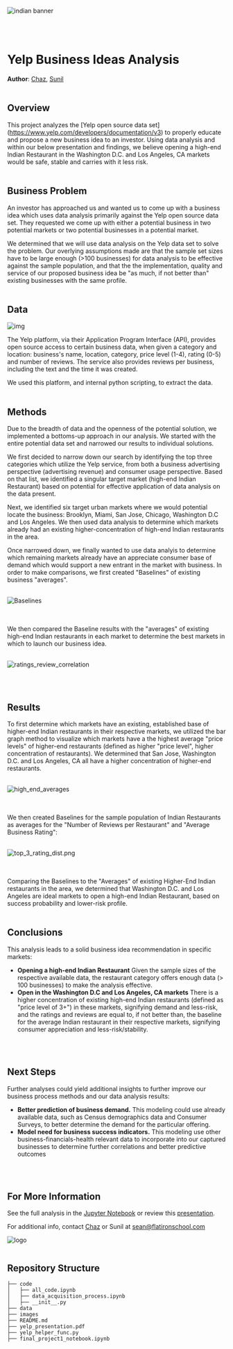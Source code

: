 ![indian banner](./images/indian_banner.jpg)

<br>
<br>

# Yelp Business Ideas Analysis

   **Author**: [Chaz](https://github.com/Mynusjanai), [Sunil](mailto:sean@flatironschool.com)
<br>
<br>
## Overview

This project analyzes the [Yelp open source data set] (https://www.yelp.com/developers/documentation/v3) to properly educate and propose a new business idea to an investor. Using data analysis and within our below presentation and findings, we believe opening a high-end Indian Restaurant in the Washington D.C. and Los Angeles, CA markets would be safe, stable and carries with it less risk. 
<br>
<br>

## Business Problem

An investor has approached us and wanted us to come up with a business idea which uses data analysis primarily against the Yelp open source data set. They requested we come up with either a potential business in two potential markets or two potential businesses in a potential market. 

We determined that we will use data analysis on the Yelp data set to solve the problem. Our overlying assumptions made are that the sample set sizes have to be large enough (>100 businesses) for data analysis to be effective against the sample population, and that the the implementation, quality and service of our proposed business idea be "as much, if not better than" existing businesses with the same profile. 
<br>
<br>

## Data

![img](./images/yelp_data.png)

The Yelp platform, via their Application Program Interface (API), provides open source access to certain business data, when given a category and location: business's name, location, category, price level (1-4), rating (0-5) and number of reviews. The service also provides reviews per business, including the text and the time it was created. 

We used this platform, and internal python scripting, to extract the data.
<br>
<br>

## Methods

Due to the breadth of data and the openness of the potential solution, we implemented a bottoms-up approach in our analysis. We started with the entire potential data set and narrowed our results to individual solutions.  

We first decided to narrow down our search by identifying the top three categories which utilize the Yelp service, from both a business advertising perspective (advertising revenue) and consumer usage perspective. Based on that list, we identified a singular target market (high-end Indian Restaurant) based on potential for effective application of data analysis on the data present. 

Next, we identified six target urban markets where we would potential locate the business: Brooklyn, Miami, San Jose, Chicago, Washington D.C and Los Angeles. We then used data analysis to determine which markets already had an existing higher-concentration of high-end Indian restaurants in the area. 

Once narrowed down, we finally wanted to use data analyis to determine which remaining markets already have an appreciate consumer base of demand which would support a new entrant in the market with business. In order to make comparisons, we first created "Baselines" of existing business "averages".
<br>
<br>

![Baselines](./images/market_baselines.png)

<br>
<br>
We then compared the Baseline results with the "averages" of existing high-end Indian restaurants in each market to determine the best markets in which to launch our business idea.
<br>
<br>

![ratings_review_correlation](./images/ratings_review_correlation.png)

<br>
<br>

## Results

To first determine which markets have an existing, established base of higher-end Indian restaurants in their respective markets, we utilized the bar graph method to visualize which markets have a the highest average "price levels" of higher-end restaurants (defined as higher "price level", higher concentration of restaurants). We determined that San Jose, Washington D.C. and Los Angeles, CA all have a higher concentration of higher-end restaurants. 
<br>
<br>

![high_end_averages](./images/mean_price_target.png)

<br>
<br>
We then created Baselines for the sample population of Indian Restaurants as averages for the "Number of Reviews per Restaurant"  and "Average Business Rating":
<br>
<br>

![top_3_rating_dist.png](./images/top_3_rating_dist.png)

<br>
<br>
Comparing the Baselines to the "Averages" of existing Higher-End Indian restaurants in the area, we determined that Washington D.C. and Los Angeles are ideal markets to open a high-end Indian Restaurant, based on success probability and lower-risk profile. 
<br>
<br>


## Conclusions

This analysis leads to a solid business idea recommendation in specific markets:

- **Opening a high-end Indian Restaurant** Given the sample sizes of the respective available data, the restaurant category offers enough data (> 100 businesses) to make the analysis effective.
- **Open in the Washington D.C and Los Angeles, CA markets** There is a higher concentration of existing high-end Indian restaurants (defined as "price level of 3+") in these markets, signifying demand and less-risk, and the ratings and reviews are equal to, if not better than, the baseline for the average Indian restaurant in their respective markets, signifying consumer appreciation and less-risk/stability.
<br>
<br>


## Next Steps

Further analyses could yield additional insights to further improve our business process methods and our data analysis results:

- **Better prediction of business demand.** This modeling could use already available data, such as Census demographics data and Consumer Surveys, to better determine the demand for the particular offering.
- **Model need for business success indicators.** This modeling use other business-financials-health relevant data to incorporate into our captured businesses to determine further correlations and better predictive outcomes
<br>
<br>


## For More Information

See the full analysis in the [Jupyter Notebook](./analysis/yelp_business_analysis.ipynb) or review this [presentation](./analysis/yelp_project_presentation.pdf).

For additional info, contact [Chaz](https://github.com/Mynusjanai) or Sunil at [sean@flatironschool.com](mailto:sean@flatironschool.com)

![logo](./images/indian_banner_end.jpg)



```python

```

## Repository Structure

```
├── code
│   ├── all_code.ipynb
│   ├── data_acquisition_process.ipynb 
│   ├── __init__.py
├── data  
├── images
├── README.md
├── yelp_presentation.pdf
├── yelp_helper_func.py
├── final_project1_notebook.ipynb
```

